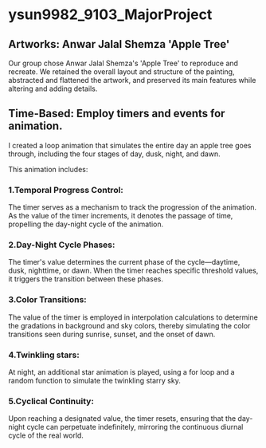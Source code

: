 # ysun9982_9103_MajorProject

## Artworks: Anwar Jalal Shemza 'Apple Tree'
Our group chose Anwar Jalal Shemza's 'Apple Tree' to reproduce and recreate. We retained the overall layout and structure of the painting, abstracted and flattened the artwork, and preserved its main features while altering and adding details.

## Time-Based: Employ timers and events for animation.
I created a loop animation that simulates the entire day an apple tree goes through, including the four stages of day, dusk, night, and dawn. 

This animation includes:

### 1.Temporal Progress Control: 
The timer serves as a mechanism to track the progression of the animation. As the value of the timer increments, it denotes the passage of time, propelling the day-night cycle of the animation.

### 2.Day-Night Cycle Phases:
The timer's value determines the current phase of the cycle—daytime, dusk, nighttime, or dawn. When the timer reaches specific threshold values, it triggers the transition between these phases.

### 3.Color Transitions:
The value of the timer is employed in interpolation calculations to determine the gradations in background and sky colors, thereby simulating the color transitions seen during sunrise, sunset, and the onset of dawn.

### 4.Twinkling stars:
At night, an additional star animation is played, using a for loop and a random function to simulate the twinkling starry sky.

### 5.Cyclical Continuity:
Upon reaching a designated value, the timer resets, ensuring that the day-night cycle can perpetuate indefinitely, mirroring the continuous diurnal cycle of the real world.